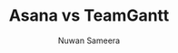 ---
is_programmatic_layout_6: true
draft: false
title: "Asana vs TeamGantt"
snippet: "Asana vs TeamGantt"
image:
  src: /images/pseo/asana-vs-teamgantt.png
  alt: "project management, Gantt charts, collaboration, productivity"
publishDate: 2024-12-31
category: ""
author: "Nuwan Sameera"
tags:
  - "Marketing"
  - "Tips"
  - "Project"
  - "Team"
tools:
  Asana:
    sub_title: "Simplifying Team Collaboration"
    main_content: "Asana is known for its intuitive interface and straightforward approach to task management. It's perfect for teams looking for a tool that prioritizes simplicity without sacrificing essential project-tracking features. From creating task boards to assigning deadlines, Asana shines in its ability to keep projects moving seamlessly. However, some users find its features limiting when it comes to advanced customization or scalability for larger, more complex workflows."
    features: ["Visual project views, including timelines, boards, and calendars.", "Simple task assignment with due dates and priority levels.", "Integration with tools like Slack, Google Workspace, and Microsoft Teams.", "Easy-to-use mobile app for project updates on the go."]
    analytics_rate: "⭐⭐⭐⭐⭐"
    analytics_review: "Clear and effective"
    customization_rate: "⭐⭐⭐"
    customization_review: "Basic customization"
    collaboration_features_rate: "⭐⭐⭐⭐"
    collaboration_features_review: "Strong collaboration tools"
    self_hosted: false
    open_source: false
    pricing: "Free & Paid plans"
  TeamGantt:
    sub_title: "Gantt Chart Made Easy"
    main_content: "TeamGantt focuses on providing a user-friendly Gantt chart experience, making it ideal for teams that rely heavily on visual project planning. Its drag-and-drop interface simplifies scheduling, and the tool offers robust collaboration features. However, it may lack some advanced task management functionalities found in other tools, which could be a drawback for teams with complex project needs."
    features: ["Interactive Gantt charts for visual project tracking.", "Team collaboration features, including task comments and file sharing.", "Time tracking and reporting capabilities.", "Integration with tools like Slack, Trello, and Google Drive."]
    analytics_rate: "⭐⭐⭐⭐"
    analytics_review: "User-friendly and effective"
    customization_rate: "⭐⭐⭐"
    customization_review: "Limited customization options"
    collaboration_features_rate: "⭐⭐⭐⭐⭐"
    collaboration_features_review: "Excellent collaboration features"
    self_hosted: false
    open_source: false
    pricing: "Free & Paid plans"
description: Discover the best project management tools for your business. Compare Asana, TeamGantt, and Worklenz to find the perfect solution for your project management needs.
related: [asana-vs-ganttpro, asana-vs-smartsheet, asana-vs-microsoft-project, asana-vs-forecast]
---